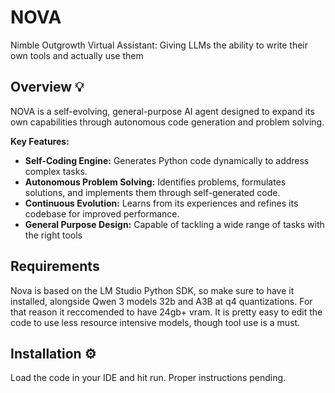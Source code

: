 # NOVA
Nimble Outgrowth Virtual Assistant: Giving LLMs the ability to write their own tools and actually use them


## Overview 💡

NOVA is a self-evolving, general-purpose AI agent designed to expand its own capabilities through autonomous code generation and problem solving. 

**Key Features:**

*   **Self-Coding Engine:** Generates Python code dynamically to address complex tasks.
*   **Autonomous Problem Solving:**  Identifies problems, formulates solutions, and implements them through self-generated code.
*   **Continuous Evolution:**  Learns from its experiences and refines its codebase for improved performance.
*   **General Purpose Design:** Capable of tackling a wide range of tasks with the right tools

## Requirements
Nova is based on the LM Studio Python SDK, so make sure to have it installed, alongside Qwen 3 models 32b and A3B at q4 quantizations. For that reason it reccomended to have 24gb+ vram. It is pretty easy to edit the code to use less resource intensive models, though tool use is a must. 

## Installation ⚙️
Load the code in your IDE and hit run. Proper instructions pending.
